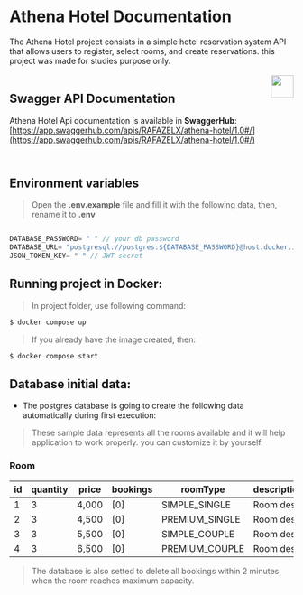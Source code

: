 # Athena Hotel Documentation
The Athena Hotel project consists in a simple hotel reservation system API that allows users to register, select rooms, and create reservations. this project was made for studies purpose only.
</br>
</br>
<img src="https://raw.githubusercontent.com/swagger-api/swagger.io/wordpress/images/assets/SW-logo-clr.png" height="40" align="right">
## Swagger API Documentation
Athena Hotel Api documentation is available in **SwaggerHub**: [https://app.swaggerhub.com/apis/RAFAZELX/athena-hotel/1.0#/](https://app.swaggerhub.com/apis/RAFAZELX/athena-hotel/1.0#/)
</br>
</br>
#



## Environment variables
> Open the **.env.example** file and fill it with the following data, then, rename it to **.env**
```ts

DATABASE_PASSWORD= " " // your db password
DATABASE_URL= "postgresql://postgres:${DATABASE_PASSWORD}@host.docker.internal:5433/postgres?schema=public" // "postgres" is the default database username, and so is the port 5432.
JSON_TOKEN_KEY= " " // JWT secret

```

## Running project in Docker:
> In project folder, use following command:
```bash
$ docker compose up
```
> If you already have the image created, then:
```bash
$ docker compose start
```

## Database initial data:
- The postgres database is going to create the following data automatically during first execution:
> These sample data represents all the rooms available and it will help application to work properly. you can customize it by yourself.
<h3>Room</h3>

| id | quantity | price | bookings | roomType | description | size | bed_size | capacity | floor |
|---|---|---|---|---|---|---|---|---|---|
| 1 | 3 | 4,000 | [0] | SIMPLE_SINGLE | Room desc. | 70 | 120x200 | 2 | 2 |
| 2 | 3 | 4,500 | [0] | PREMIUM_SINGLE | Room desc. | 70 | 120x200 | 2 | 2 |
| 3 | 3 | 5,500 | [0] | SIMPLE_COUPLE | Room desc. | 70 | 160x240 | 2 | 2 |
| 4 | 3 | 6,500 | [0] | PREMIUM_COUPLE | Room desc. | 90 | 160x240 | 2 | 2 |

> The database is also setted to delete all bookings within 2 minutes when the room reaches maximum capacity.

#